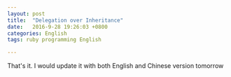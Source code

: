 ```yaml
---
layout: post
title:  "Delegation over Inheritance"
date:   2016-9-28 19:26:03 +0800
categories: English
tags: ruby programming English

---
```


That's it. I would update it with both English and Chinese version tomorrow
